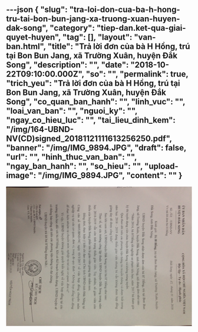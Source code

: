 ---json
{
    "slug": "tra-loi-don-cua-ba-h-hong-tru-tai-bon-bun-jang-xa-truong-xuan-huyen-dak-song",
    "category": "tiep-dan.ket-qua-giai-quyet-huyen",
    "tag": [],
    "layout": "van-ban.html",
    "title": "Trả lời đơn của bà H Hồng, trú tại Bon Bun Jang, xã Trường Xuân, huyện Đắk Song",
    "description": "",
    "date": "2018-10-22T09:10:00.000Z",
    "so": "",
    "permalink": true,
    "trich_yeu": "Trả lời đơn của bà H Hồng, trú tại Bon Bun Jang, xã Trường Xuân, huyện Đắk Song",
    "co_quan_ban_hanh": "",
    "linh_vuc": "",
    "loai_van_ban": "",
    "nguoi_ky": "",
    "ngay_co_hieu_luc": "",
    "tai_lieu_dinh_kem": "/img/164-UBND-NV(CD)signed_20181121111613256250.pdf",
    "banner": "/img/IMG_9894.JPG",
    "draft": false,
    "url": "",
    "hinh_thuc_van_ban": "",
    "ngay_ban_hanh": "",
    "so_hieu": "",
    "upload-image": "/img/IMG_9894.JPG",
    "__content__": ""
}
---
<p><img alt="" src="/img/IMG_9894.JPG" /></p>
